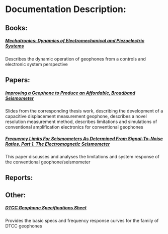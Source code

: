 # Documentation Description:

## Books:
##### [Mechatronics: Dynamics of Electromechanical and Piezoelectric Systems](Mechatronics_Preumont_2006.pdf)
Describes the dynamic operation of geophones from a controls and electronic system perspective 


## Papers:
##### [Improving a Geophone to Produce an Affordable, Broadband Seismometer](ImprovingGeophone_Slides_Barzilai_2000.pdf)
Slides from the corresponding thesis work, describing the development of a capacitive displacement measurement geophone, describes a novel resolution measurement method, describes limitations and simulations of conventional amplification electronics for conventional geophones 

##### [Frequency Limits For Seismometers As Determined From Signal-To-Noise Ratios. Part 1. The Electromagnetic Seismometer](FreqLimitsSeismo_Rodgers_1992.pdf)
This paper discusses and analyses the limitations and system response of the conventional geophone/seismometer 

## Reports:

## Other:
##### [DTCC Geophone Specifications Sheet](GeophoneSpecs_DTCC_2016.pdf)
Provides the basic specs and frequency response curves for the family of DTCC geophones 